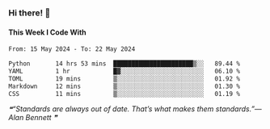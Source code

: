### Hi there! 👋

#### This Week I Code With
<!--START_SECTION:waka-->

```txt
From: 15 May 2024 - To: 22 May 2024

Python       14 hrs 53 mins  ██████████████████████▒░░   89.44 %
YAML         1 hr            █▓░░░░░░░░░░░░░░░░░░░░░░░   06.10 %
TOML         19 mins         ▒░░░░░░░░░░░░░░░░░░░░░░░░   01.92 %
Markdown     12 mins         ▒░░░░░░░░░░░░░░░░░░░░░░░░   01.30 %
CSS          11 mins         ▒░░░░░░░░░░░░░░░░░░░░░░░░   01.19 %
```

<!--END_SECTION:waka-->

<!--STARTS_HERE_QUOTE_README-->
<i>❝“Standards are always out of date.  That’s what makes them standards.”— Alan Bennett   ❞</i>
<!--ENDS_HERE_QUOTE_README-->
